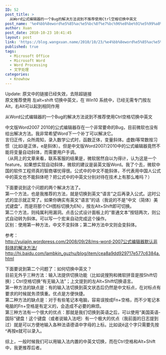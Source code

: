 ```yaml
---
ID: 52
post_title: >
  从Word公式编辑器的一个Bug的解决方法说到不推荐使用Ctrl空格切换中英文
post_name: '%e4%bb%8eword%e5%85%ac%e5%bc%8f%e7%bc%96%e8%be%91%e5%99%a8%e7%9a%84%e4%b8%80%e4%b8%aabug%e7%9a%84%e8%a7%a3%e5%86%b3%e6%96%b9%e6%b3%95%e8%af%b4%e5%88%b0%e4%b8%8d%e6%8e%a8%e8%8d%90%e4%bd%bf%e7%94%a8ctrl'
author: Xuan
post_date: 2010-10-23 10:41:45
layout: post
link: 'https://blog.wangxuan.name/2010/10/23/%e4%bb%8eword%e5%85%ac%e5%bc%8f%e7%bc%96%e8%be%91%e5%99%a8%e7%9a%84%e4%b8%80%e4%b8%aabug%e7%9a%84%e8%a7%a3%e5%86%b3%e6%96%b9%e6%b3%95%e8%af%b4%e5%88%b0%e4%b8%8d%e6%8e%a8%e8%8d%90%e4%bd%bf%e7%94%a8ctrl/'
published: true
tags:
  - Microsoft Office
  - Microsoft Word
  - Word Processing
  - 文字处理
categories:
  - Knowhow
---
```

Update:
原文中的链接已经失效，去除超链接  
原文推荐使用 左alt+shift 切换中英文，在 Win10 系统中，已经无需专门按左Alt，右Alt可以起到相同作用

从Word公式编辑器的一个Bug的解决方法说到不推荐使用Ctrl空格切换中英文

中文版Word2007 2010的公式编辑器存在一个非常要命的Bug，目前微软也没有给出解决方法。我非常希望Word下一个补丁可以解决它。  
言归正传，众所周知，录入数学公式时，函数正体，变量斜体。虚数i等常数按习惯（比如i是正体，e是斜体）。但是中文版Word2007/2010中的公式编辑器竟然不能将变量自动斜体，而需要用户手调。  
（从网上的文章来看，联系客服的结果是，微软居然自以为得计，认为这是一个feature。如果想实现自动斜体，微软的建议是装英文版Word。我了个去，微软中国的软件工程师真的智商堪忧得很。公式中的中文不能斜体，不代表用中国人公式中的英文也不能斜体吧？把公式中的中英文分别对待在技术上有那么难吗？）

下面要说到这个问题的两个解决方法了。  
第一个方法，也是我推荐的方法，就是切换到英文“语言”之后再录入公式。这时公式的显示就正常了。如果你确实有英文“语言”的话（我说的不是“中文（简体）美式键盘”，而是将那个CH图标切换为EN），按左Alt+Shift即可切换。  
第二个方法，则纯属利用漏洞。点击公式设计面板上的“普通文本”按钮两次，则公式自动转为斜体。可以写一个宏来自动完成这个操作。  
区别：使用第一种方法，中文不变斜体；第二种方法中文则会变斜体。

参考：  
http://yujiajin.wordpress.com/2008/09/28/ms-word-2007公式编辑器默认非斜体的解决方法/  
http://hi.baidu.com/lambkin_guzhu/blog/item/cea8a9dd929717e577c6384a.html  

下面要说到第二个问题了：如何切换中英文？  
目前无外乎三种方法：输入法提供切换功能（比如说搜狗和微软拼音是按Shift切换）；Ctrl空格切换“有无输入法”；上文提到的左Alt+Shift切换语言。  
第一种方法的缺点是：有的输入法切换到英文状态后仍然是中文标点，在对标点有要求的时候就务须慎重。优点是方便快捷。  
第二种方法的缺点是：对于有些笔记本电脑，容易误按成Fn+空格，而不少笔记本电脑的Fn+空格是有定义的，会造成不必要的麻烦。  
第三种方法有一个很大的优点：那就是我们切换到英语之后，可以使用“美国英语-国际”键盘！这个键盘（或者说输入法吧）有一个极大的优点（我前面的日志提到过）就是可以方便地输入各种法语德语中字母的上标。比如说ê这个字只需要先按^再按e就可以录入。  

综上，一般时候我们可以用输入法内置的中英文切换，而在Ctrl空格和Alt+Shift中，我更推荐后者。
